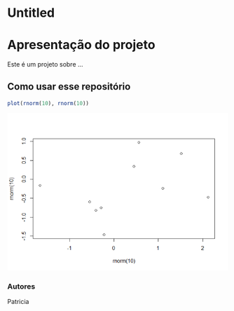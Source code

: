Untitled
================

# Apresentação do projeto

Este é um projeto sobre …

## Como usar esse repositório

``` r
plot(rnorm(10), rnorm(10))
```

![](README_files/figure-gfm/unnamed-chunk-1-1.png)<!-- -->

### Autores

Patricia
